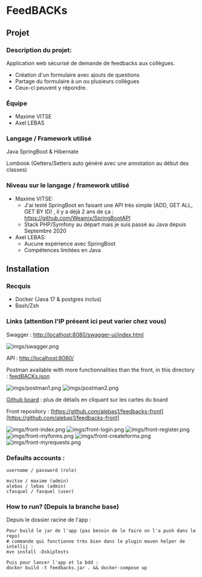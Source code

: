# FeedBACKs

## Projet

### Description du projet:

Application web sécurisé de demande de feedbacks aux collègues.

- Création d'un formulaire avec ajouts de questions
- Partage du formulaire à un ou plusieurs collègues
- Ceux-ci peuvent y répondre.

### Équipe

- Maxime VITSE
- Axel LEBAS

### Langage / Framework utilisé

Java SpringBoot & Hibernate

Lombook (Getters/Setters auto généré avec une annotation au début des classes)

### Niveau sur le langage / framework utilisé

- Maxime VITSE:
    - J'ai testé SpringBoot en faisant une API très simple (ADD, GET ALL, GET BY ID) , il y a déjà 2 ans de ça : https://github.com/Weamix/SpringBootAPI 
    - Stack PHP/Symfony au départ mais je suis passé au Java depuis Septembre 2020
- Axel LEBAS:
    - Aucune expérience avec SpringBoot
    - Compétences limitées en Java

## Installation

### Recquis

- Docker (Java 17 & postgres inclus)
- Bash/Zsh

### Links (attention l'IP présent ici peut varier chez vous)

Swagger : [http://localhost:8080/swagger-ui/index.html][http://localhost:8080/swagger-ui/index.html]

![imgs/swagger.png](imgs/swagger.png)

API : [http://localhost:8080/][http://localhost:8080/]

Postman available with more functionnalities than the front, in this directory : [feedBACKs.json](./postman/feedBACKs.json)

![imgs/postman1.png](imgs/postman1.png)
![imgs/postman2.png](imgs/postman2.png)

[Github board](https://github.com/users/Weamix/projects/1/views/2
) : plus de détails en cliquant sur les cartes du board

Front repository : [https://github.com/alebas1/feedbacks-front][https://github.com/alebas1/feedbacks-front]

![imgs/front-index.png](imgs/front-index.png)
![imgs/front-login.png](imgs/front-login.png)
![imgs/front-register.png](imgs/front-register.png)
![imgs/front-myforms.png](imgs/front-myforms.png)
![imgs/front-createforms.png](imgs/front-createforms.png)
![imgs/front-myrequests.png](imgs/front-myrequests.png)

### Defaults accounts :
```
username / password (role) 

mvitse / maxime (admin)
alebas / lebas (admin)
cfasquel / fasquel (user)
```

### How to run? (Depuis la branche base)

Depuis le dossier racine de l'app :
```
Pour build le jar de l'app (pas besoin de le faire on l'a push dans le repo)
# commande qui fonctionne très bien dans le plugin maven helper de intellij :
mvn install -DskipTests

Puis pour lancer l'app et la bdd :
docker build -t feedbacks.jar . && docker-compose up
```

[http://localhost:8080/swagger-ui/index.html]: http://localhost:8080/swagger-ui/index.html

[http://localhost:8080/]: http://localhost:8080/

[https://github.com/alebas1/feedbacks-front]: https://github.com/alebas1/feedbacks-front